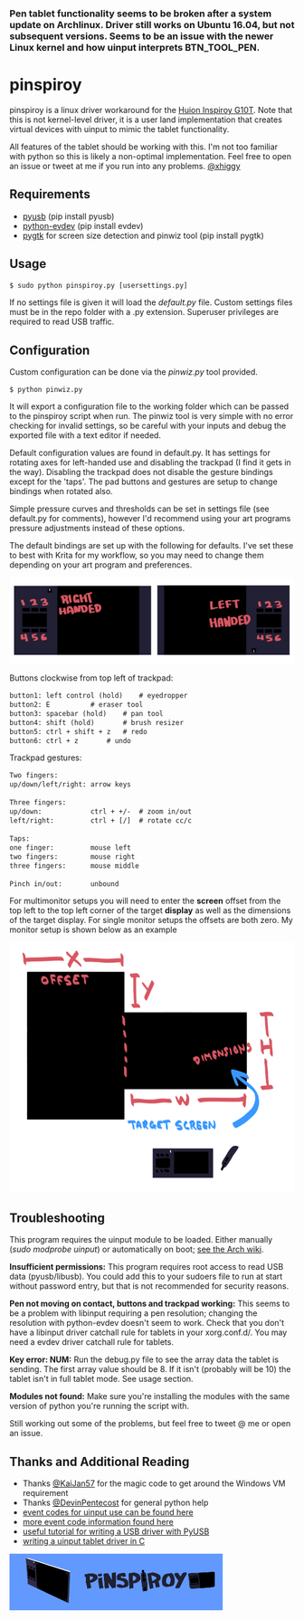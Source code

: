 ### Pen tablet functionality seems to be broken after a system update on Archlinux. Driver still works on Ubuntu 16.04, but not subsequent versions. Seems to be an issue with the newer Linux kernel and how uinput interprets BTN\_TOOL\_PEN.

# pinspiroy

pinspiroy is a linux driver workaround for the [Huion Inspiroy G10T](https://www.huiontablet.com/g10t.html). Note that this is not kernel-level driver, it is a user land implementation that creates virtual devices with uinput to mimic the tablet functionality.

All features of the tablet should be working with this. I'm not too familiar with python so this is likely a non-optimal implementation. Feel free to open an issue or tweet at me if you run into any problems. [@xhiggy](https://twitter.com/xhiggy)

## Requirements
- [pyusb](https://walac.github.io/pyusb/) (pip install pyusb)
- [python-evdev](https://github.com/gvalkov/python-evdev) (pip install evdev)
- [pygtk]() for screen size detection and pinwiz tool (pip install pygtk)

## Usage

```
$ sudo python pinspiroy.py [usersettings.py]
```

If no settings file is given it will load the *default.py* file. Custom settings files must be in the repo folder with a .py extension. Superuser privileges are required to read USB traffic.


## Configuration
Custom configuration can be done via the *pinwiz.py* tool provided. 
```
$ python pinwiz.py
```
It will export a configuration file to the working folder which can be passed to the pinspiroy script when run. The pinwiz tool is very simple with no error checking for invalid settings, so be careful with your inputs and debug the exported file with a text editor if needed.

Default configuration values are found in default.py. It has settings for rotating axes for left-handed use and disabling the trackpad (I find it gets in the way). Disabling the trackpad does not disable the gesture bindings except for the 'taps'. The pad buttons and gestures are setup to change bindings when rotated also.

Simple pressure curves and thresholds can be set in settings file (see default.py for comments), however I'd recommend using your art programs pressure adjustments instead of these options.

The default bindings are set up with the following for defaults. I've set these to best with Krita for my workflow, so you may need to change them depending on your art program and preferences.

![](https://github.com/dannytaylor/pinspiroy/blob/master/docs/buttons.png)

Buttons clockwise from top left of trackpad:

```
button1: left control (hold)	# eyedropper
button2: E			# eraser tool
button3: spacebar (hold)	# pan tool
button4: shift (hold)		# brush resizer
button5: ctrl + shift + z	# redo
button6: ctrl + z		# undo
```


Trackpad gestures:
```
Two fingers:
up/down/left/right: arrow keys

Three fingers:
up/down:            ctrl + +/-  # zoom in/out 		
left/right:         ctrl + [/]  # rotate cc/c

Taps:
one finger:         mouse left
two fingers:        mouse right
three fingers:      mouse middle

Pinch in/out:       unbound

```

For multimonitor setups you will need to enter the **screen** offset from the top left to the top left corner of the target **display** as well as the dimensions of the target display. For single monitor setups the offsets are both zero. My monitor setup is shown below as an example

![](https://github.com/dannytaylor/pinspiroy/blob/master/docs/monitors.png)

## Troubleshooting
This program requires the uinput module to be loaded. Either manually (_sudo modprobe uinput_)
or automatically on boot; [see the Arch wiki](https://wiki.archlinux.org/index.php/Kernel_modules).

**Insufficient permissions:** This program requires root access to read USB data (pyusb/libusb). You could add this to your sudoers file to run at start without password entry, but that is not recommended for security reasons.

**Pen not moving on contact, buttons and trackpad working:** This seems to be a problem with libinput requiring a pen resolution; changing the resolution with python-evdev doesn't seem to work. Check that you don't have a libinput driver catchall rule for tablets in your xorg.conf.d/. You may need a evdev driver catchall rule for tablets.

**Key error: NUM:** Run the debug.py file to see the array data the tablet is sending. The first array value should be 8. If it isn't (probably will be 10) the tablet isn't in full tablet mode. See usage section.

**Modules not found:** Make sure you're installing the modules with the same version of python you're running the script with.

Still working out some of the problems, but feel free to tweet @ me or open an issue.

## Thanks and Additional Reading
- Thanks [@KaiJan57](https://github.com/KaiJan57) for the magic code to get around the Windows VM requirement
- Thanks [@DevinPentecost](https://github.com/DevinPentecost) for general python help
- [event codes for uinput use can be found here](https://github.com/torvalds/linux/blob/master/include/uapi/linux/input-event-codes.h)
- [more event code information found here](https://www.kernel.org/doc/Documentation/input/event-codes.txt)
- [useful tutorial for writing a USB driver with PyUSB](https://www.linuxvoice.com/drive-it-yourself-usb-car-6/)
- [writing a uinput tablet driver in C](http://gerev.github.io/laptop-cintiq/)


![](https://github.com/dannytaylor/pinspiroy/blob/master/docs/spin2.gif)

